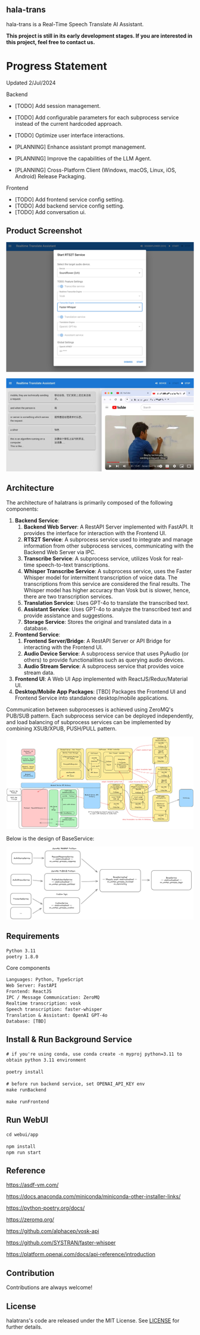 hala-trans
----------

hala-trans is a Real-Time Speech Translate AI Assistant.

**This project is still in its early development stages. If you are interested in this project, feel free to contact us.**




# Progress Statement

Updated 2/Jul/2024

Backend
- [TODO] Add session management.
- [TODO] Add configurable parameters for each subprocess service instead of the current hardcoded approach.
- [TODO] Optimize user interface interactions.

- [PLANNING] Enhance assistant prompt management.
- [PLANNING] Improve the capabilities of the LLM Agent.
- [PLANNING] Cross-Platform Client (Windows, macOS, Linux, iOS, Android) Release Packaging.

Frontend
- [TODO] Add frontend service config setting.
- [TODO] Add backend service config setting.
- [TODO] Add conversation ui. 



Product Screenshot
----------

![start](./docs/demo-start.png)

![transcription](./docs/demo-transcription.jpg)




Architecture
------------

The architecture of halatrans is primarily composed of the following components:

1. **Backend Service**: 
   1. **Backend Web Server**: A RestAPI Server implemented with FastAPI. It provides the interface for interaction with the Frontend UI.
   2. **RTS2T Service**: A subprocess service used to integrate and manage information from other subprocess services, communicating with the Backend Web Server via IPC.
   3. **Transcribe Service**: A subprocess service, utilizes Vosk for real-time speech-to-text transcriptions.
   4. **Whisper Transcribe Service**: A subprocess service, uses the Faster Whisper model for intermittent transcription of voice data. The transcriptions from this service are considered the final results. The Whisper model has higher accuracy than Vosk but is slower, hence, there are two transcription services.
   5. **Translation Service**: Uses GPT-4o to translate the transcribed text.
   6. **Assistant Service**: Uses GPT-4o to analyze the transcribed text and provide assistance and suggestions.
   7. **Storage Service**: Stores the original and translated data in a database.
2. **Frontend Service**:
   1. **Frontend Server/Bridge**: A RestAPI Server or API Bridge for interacting with the Frontend UI.
   2. **Audio Device Service**: A subprocess service that uses PyAudio (or others) to provide functionalities such as querying audio devices.
   3. **Audio Stream Service**: A subprocess service that provides voice stream data.
3. **Frontend UI**: A Web UI App implemented with ReactJS/Redux/Material UI.
4. **Desktop/Mobile App Packages**: [TBD] Packages the Frontend UI and Frontend Service into standalone desktop/mobile applications.



Communication between subprocesses is achieved using ZeroMQ's PUB/SUB pattern. Each subprocess service can be deployed independently, and load balancing of subprocess services can be implemented by combining XSUB/XPUB, PUSH/PULL pattern.

![Architecture](./docs/architecture.png)



Below is the design of BaseService:

![BaseService](./docs/base_service_design.png)





Requirements
------------

```plain
Python 3.11
poetry 1.8.0
```

Core components

```
Languages: Python, TypeScript
Web Server: FastAPI
Frontend: ReactJS
IPC / Message Communication: ZeroMQ
Realtime transcription: vosk
Speech transcription: faster-whisper
Translation & Assistant: OpenAI GPT-4o
Database: [TBD]
```



Install & Run Background Service
--------------------------------

```shell
# if you're using conda, use conda create -n myproj python=3.11 to obtain python 3.11 environment

poetry install

# before run backend service, set OPENAI_API_KEY env
make runBackend

make runFrontend
```



Run WebUI
---------

```shell
cd webui/app

npm install 
npm run start 
```



Reference
---------

https://asdf-vm.com/

https://docs.anaconda.com/miniconda/miniconda-other-installer-links/

https://python-poetry.org/docs/

https://zeromq.org/

https://github.com/alphacep/vosk-api

https://github.com/SYSTRAN/faster-whisper

https://platform.openai.com/docs/api-reference/introduction



Contribution
------------

Contributions are always welcome!



License
-------

halatrans's code are released under the MIT License. See [LICENSE](https://github.com/dzhsurf/hala-trans/blob/main/LICENSE) for further details.